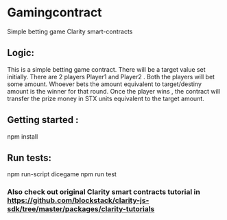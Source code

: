 # Gamingcontract
Simple betting game Clarity smart-contracts 

## Logic:

This is a simple betting game contract. There will be a target value set initially. There are 2 players Player1 and Player2 . Both the players will bet some amount. 
Whoever bets the amount equivalent to target/destiny amount is the winner for that round. 
Once the player wins , the contract will transfer the prize money in STX units equivalent to the target amount. 

## Getting started :

npm install 

## Run tests:

npm run-script dicegame
npm run test

### Also check out original Clarity smart contracts tutorial in https://github.com/blockstack/clarity-js-sdk/tree/master/packages/clarity-tutorials




